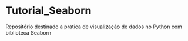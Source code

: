 # Tutorial_Seaborn
Repositório destinado a pratica de visualização de dados no Python com biblioteca Seaborn
